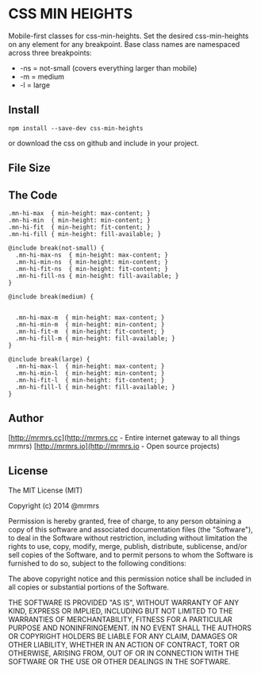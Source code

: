 # CSS MIN HEIGHTS

  Mobile-first classes for css-min-heights.
  Set the desired css-min-heights on any element for any breakpoint.
  Base class names are namespaced across three breakpoints:

*  -ns = not-small (covers everything larger than mobile)
*  -m  = medium
*  -l  = large

## Install
```
npm install --save-dev css-min-heights
```
or download the css on github and include in your project.

## File Size


## The Code
```
.mn-hi-max  { min-height: max-content; }
.mn-hi-min  { min-height: min-content; }
.mn-hi-fit  { min-height: fit-content; }
.mn-hi-fill { min-height: fill-available; }

@include break(not-small) {
  .mn-hi-max-ns  { min-height: max-content; }
  .mn-hi-min-ns  { min-height: min-content; }
  .mn-hi-fit-ns  { min-height: fit-content; }
  .mn-hi-fill-ns { min-height: fill-available; }
}

@include break(medium) {


  .mn-hi-max-m  { min-height: max-content; }
  .mn-hi-min-m  { min-height: min-content; }
  .mn-hi-fit-m  { min-height: fit-content; }
  .mn-hi-fill-m { min-height: fill-available; }
}

@include break(large) {
  .mn-hi-max-l  { min-height: max-content; }
  .mn-hi-min-l  { min-height: min-content; }
  .mn-hi-fit-l  { min-height: fit-content; }
  .mn-hi-fill-l { min-height: fill-available; }
}

```

## Author

[http://mrmrs.cc](http://mrmrs.cc - Entire internet gateway to all things mrmrs)
[http://mrmrs.io](http://mrmrs.io - Open source projects)

## License

The MIT License (MIT)

Copyright (c) 2014 @mrmrs

Permission is hereby granted, free of charge, to any person obtaining a copy
of this software and associated documentation files (the "Software"), to deal
in the Software without restriction, including without limitation the rights
to use, copy, modify, merge, publish, distribute, sublicense, and/or sell
copies of the Software, and to permit persons to whom the Software is
furnished to do so, subject to the following conditions:

The above copyright notice and this permission notice shall be included in
all copies or substantial portions of the Software.

THE SOFTWARE IS PROVIDED "AS IS", WITHOUT WARRANTY OF ANY KIND, EXPRESS OR
IMPLIED, INCLUDING BUT NOT LIMITED TO THE WARRANTIES OF MERCHANTABILITY,
FITNESS FOR A PARTICULAR PURPOSE AND NONINFRINGEMENT. IN NO EVENT SHALL THE
AUTHORS OR COPYRIGHT HOLDERS BE LIABLE FOR ANY CLAIM, DAMAGES OR OTHER
LIABILITY, WHETHER IN AN ACTION OF CONTRACT, TORT OR OTHERWISE, ARISING FROM,
OUT OF OR IN CONNECTION WITH THE SOFTWARE OR THE USE OR OTHER DEALINGS IN
THE SOFTWARE.

